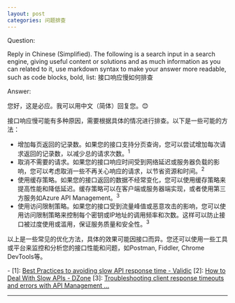 ```yaml
---
layout: post
categories: 问题排查
---
```

Question:

Reply in Chinese (Simplified).
The following is a search input in a search engine, giving useful content or solutions and as much information as you can related to it, use markdown syntax to make your answer more readable, such as code blocks, bold, list:
接口响应慢如何排查

Answer:

您好，这是必应。我可以用中文（简体）回复您。😊

接口响应慢可能有多种原因，需要根据具体的情况进行排查。以下是一些可能的方法：

- 增加每页返回的记录数。如果您的接口支持分页查询，您可以尝试增加每次请求返回的记录数，以减少总的请求次数。<sup>1</sup>
- 取消不需要的请求。如果您的接口响应时间受到网络延迟或服务器负载的影响，您可以考虑取消一些不再关心响应的请求，以节省资源和时间。<sup>2</sup>
- 使用缓存策略。如果您的接口返回的数据不经常变化，您可以使用缓存策略来提高性能和降低延迟。缓存策略可以在客户端或服务器端实现，或者使用第三方服务如Azure API Management。<sup>3</sup>
- 使用访问限制策略。如果您的接口受到流量峰值或恶意攻击的影响，您可以使用访问限制策略来控制每个密钥或IP地址的调用频率和次数。这样可以防止接口被过度使用或滥用，保证服务质量和安全性。<sup>3</sup>

以上是一些常见的优化方法，具体的效果可能因接口而异。您还可以使用一些工具或平台来监控和分析您的接口性能和问题，如Postman, Fiddler, Chrome DevTools等。

\-
\[1]: [Best Practices to avoiding slow API response time - Validic](https://help.validic.com/space/VCS/1646919856/Best+Practices+to+avoiding+slow+API+response+time)
\[2]: [How to Deal With Slow APIs - DZone](https://dzone.com/articles/how-to-deal-with-slow-apis)
\[3]: [Troubleshooting client response timeouts and errors with API Management ...](https://learn.microsoft.com/en-us/azure/api-management/troubleshoot-response-timeout-and-errors)

<hr/>

